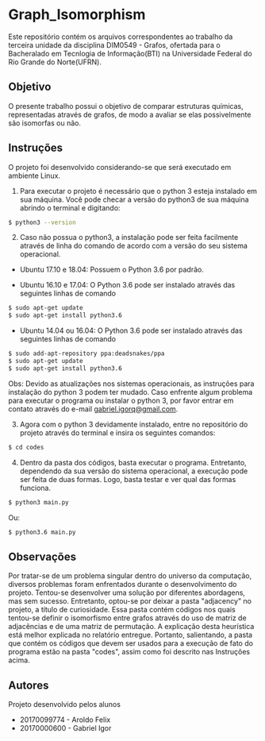 # Graph_Isomorphism

Este repositório contém os arquivos correspondentes ao trabalho da terceira unidade da disciplina DIM0549 - Grafos, ofertada para o Bacheralado em Tecnlogia de Informação(BTI) na Universidade Federal do Rio Grande do Norte(UFRN).

## Objetivo

O presente trabalho possui o objetivo de comparar estruturas químicas, representadas através de grafos, de modo a avaliar se elas possivelmente são isomorfas ou não.

## Instruções

O projeto foi desenvolvido considerando-se que será executado em ambiente Linux.

1. Para executar o projeto é necessário que o python 3 esteja instalado em sua máquina. Você pode checar a versão do python3 de sua máquina abrindo o terminal e digitando:
```bash
$ python3 --version
```
2. Caso não possua o python3, a instalação pode ser feita facilmente através de linha do comando de acordo com a versão do seu sistema operacional.

- Ubuntu 17.10 e 18.04: Possuem o Python 3.6 por padrão.

- Ubuntu 16.10 e 17.04: O Python 3.6 pode ser instalado através das seguintes linhas de comando
```bash
$ sudo apt-get update
$ sudo apt-get install python3.6
```

- Ubuntu 14.04 ou 16.04: O Python 3.6 pode ser instalado através das seguintes linhas de comando
```bash
$ sudo add-apt-repository ppa:deadsnakes/ppa
$ sudo apt-get update
$ sudo apt-get install python3.6
```

Obs: Devido as atualizações nos sistemas operacionais, as instruções para instalação do python 3 podem ter mudado. Caso enfrente algum problema para executar o programa ou instalar o python 3, por favor entrar em contato através do e-mail gabriel.igorq@gmail.com.

3. Agora com o python 3 devidamente instalado, entre no repositório do projeto através do terminal e insira os seguintes comandos:
```bash
$ cd codes
```
4. Dentro da pasta dos códigos, basta executar o programa. Entretanto, dependendo da sua versão do sistema operacional, a execução pode ser feita de duas formas. Logo, basta testar e ver qual das formas funciona.
```bash
$ python3 main.py
```
Ou:
```bash
$ python3.6 main.py
```

## Observações

Por tratar-se de um problema singular dentro do universo da computação, diversos problemas foram enfrentados durante o desenvolvimento do projeto. Tentou-se desenvolver uma solução por diferentes abordagens, mas sem sucesso. Entretanto, optou-se por deixar a pasta "adjacency" no projeto, a título de curiosidade. Essa pasta contém códigos nos quais tentou-se definir o isomorfismo entre grafos através do uso de matriz de adjacẽncias e de uma matriz de permutação. A explicação desta heurística está melhor explicada no relatório entregue. Portanto, salientando, a pasta que contém os códigos que devem ser usados para a execução de fato do programa estão na pasta "codes", assim como foi descrito nas Instruções acima.


## Autores

Projeto desenvolvido pelos alunos

- 20170099774 - Aroldo Felix
- 20170000600 - Gabriel Igor